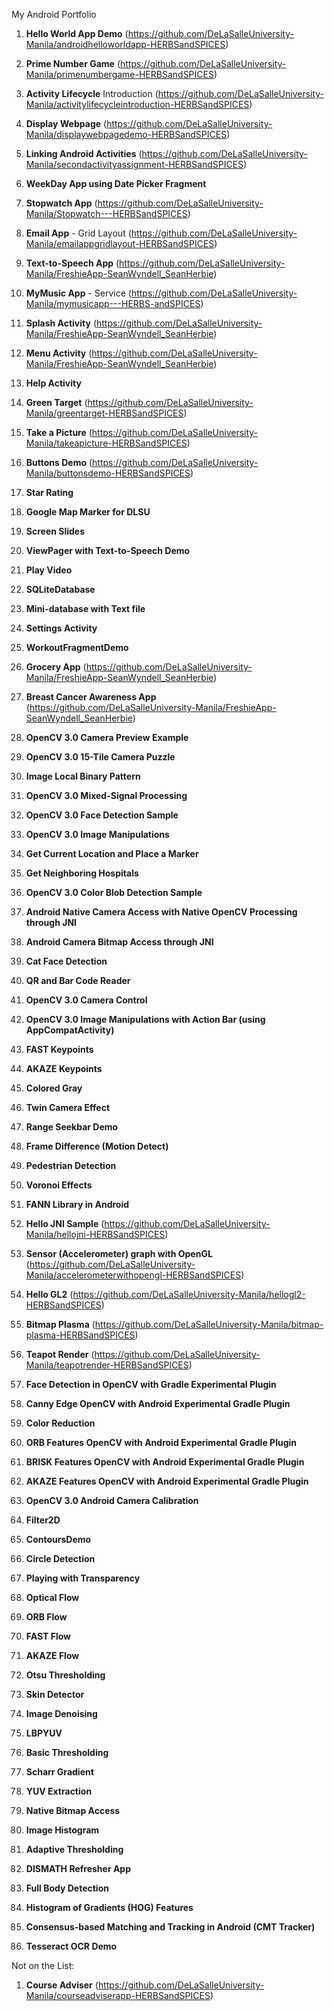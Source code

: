 My Android Portfolio
1.	**Hello World App Demo** (https://github.com/DeLaSalleUniversity-Manila/androidhelloworldapp-HERBSandSPICES)

2.	**Prime Number Game** (https://github.com/DeLaSalleUniversity-Manila/primenumbergame-HERBSandSPICES)


3.	**Activity Lifecycle** Introduction (https://github.com/DeLaSalleUniversity-Manila/activitylifecycleintroduction-HERBSandSPICES)

4.	**Display Webpage** (https://github.com/DeLaSalleUniversity-Manila/displaywebpagedemo-HERBSandSPICES)


5.	**Linking Android Activities** (https://github.com/DeLaSalleUniversity-Manila/secondactivityassignment-HERBSandSPICES)

6.	**WeekDay App using Date Picker Fragment** 


7.	**Stopwatch App** (https://github.com/DeLaSalleUniversity-Manila/Stopwatch---HERBSandSPICES)

8.	**Email App** - Grid Layout (https://github.com/DeLaSalleUniversity-Manila/emailappgridlayout-HERBSandSPICES)


9.	**Text-to-Speech App** (https://github.com/DeLaSalleUniversity-Manila/FreshieApp-SeanWyndell_SeanHerbie)

10.	**MyMusic App** - Service (https://github.com/DeLaSalleUniversity-Manila/mymusicapp---HERBS-andSPICES)


11.	**Splash Activity** (https://github.com/DeLaSalleUniversity-Manila/FreshieApp-SeanWyndell_SeanHerbie)

12.	**Menu Activity** (https://github.com/DeLaSalleUniversity-Manila/FreshieApp-SeanWyndell_SeanHerbie)


13.	**Help Activity** 

14.	**Green Target** (https://github.com/DeLaSalleUniversity-Manila/greentarget-HERBSandSPICES)

15.	**Take a Picture** (https://github.com/DeLaSalleUniversity-Manila/takeapicture-HERBSandSPICES)

16.	**Buttons Demo** (https://github.com/DeLaSalleUniversity-Manila/buttonsdemo-HERBSandSPICES)


17.	**Star Rating**

18.	**Google Map Marker for DLSU**


19.	**Screen Slides**

20.	**ViewPager with Text-to-Speech Demo** 


21.	**Play Video**

22.	**SQLiteDatabase**


23.	**Mini-database with Text file**

24.	**Settings Activity** 


25.	**WorkoutFragmentDemo** 

26.	**Grocery App** (https://github.com/DeLaSalleUniversity-Manila/FreshieApp-SeanWyndell_SeanHerbie)


27.	**Breast Cancer Awareness App** (https://github.com/DeLaSalleUniversity-Manila/FreshieApp-SeanWyndell_SeanHerbie)

28.	**OpenCV 3.0 Camera Preview Example** 


29.	**OpenCV 3.0 15-Tile Camera Puzzle** 

30.	**Image Local Binary Pattern** 

31.	**OpenCV 3.0 Mixed-Signal Processing** 

 
32.	**OpenCV 3.0 Face Detection Sample** 

33.	**OpenCV 3.0 Image Manipulations**


34.	**Get Current Location and Place a Marker** 

35.	**Get Neighboring Hospitals** 


36.	**OpenCV 3.0 Color Blob Detection Sample** 

37.	**Android Native Camera Access with Native OpenCV Processing through JNI**

 
38.	**Android Camera Bitmap Access through JNI** 

39.	**Cat Face Detection** 


40.	**QR and Bar Code Reader** 

41.	**OpenCV 3.0 Camera Control** 


42.	**OpenCV 3.0 Image Manipulations with Action Bar (using AppCompatActivity)** 

43.	**FAST Keypoints**

 
44.	**AKAZE Keypoints** 

45.	**Colored Gray** 


46.	**Twin Camera Effect** 

47.	**Range Seekbar Demo** 


48.	**Frame Difference (Motion Detect)** 

49.	**Pedestrian Detection**

50.	**Voronoi Effects**
 
51.	**FANN Library in Android** 


52.	**Hello JNI Sample** (https://github.com/DeLaSalleUniversity-Manila/hellojni-HERBSandSPICES)

53.	**Sensor (Accelerometer) graph with OpenGL** (https://github.com/DeLaSalleUniversity-Manila/accelerometerwithopengl-HERBSandSPICES)


54.	**Hello GL2** (https://github.com/DeLaSalleUniversity-Manila/hellogl2-HERBSandSPICES)

55.	**Bitmap Plasma** (https://github.com/DeLaSalleUniversity-Manila/bitmap-plasma-HERBSandSPICES)


56.	**Teapot Render** (https://github.com/DeLaSalleUniversity-Manila/teapotrender-HERBSandSPICES)

57.	**Face Detection in OpenCV with Gradle Experimental Plugin** 


58.	**Canny Edge OpenCV with Android Experimental Gradle Plugin** 

59.	**Color Reduction** 


60.	**ORB Features OpenCV with Android Experimental Gradle Plugin** 

61.	**BRISK Features OpenCV with Android Experimental Gradle Plugin** 


62.	**AKAZE Features OpenCV with Android Experimental Gradle Plugin** 

63.	**OpenCV 3.0 Android Camera Calibration** 


64.	**Filter2D** 

65.	**ContoursDemo** 


66.	**Circle Detection**

67.	**Playing with Transparency** 


68.	**Optical Flow** 

69.	**ORB Flow** 


70.	**FAST Flow** 

71.	**AKAZE Flow** 


72.	**Otsu Thresholding**

73.	**Skin Detector** 


74.	**Image Denoising** 

75.	**LBPYUV** 


76.	**Basic Thresholding**

77.	**Scharr Gradient**


78.	**YUV Extraction** 

79.	**Native Bitmap Access** 


80.	**Image Histogram** 

81.	**Adaptive Thresholding** 


82.	**DISMATH Refresher App** 

83.	**Full Body Detection** 


84.	**Histogram of Gradients (HOG) Features**
 
85.	**Consensus-based Matching and Tracking in Android (CMT Tracker)** 


86.	**Tesseract OCR Demo** 

Not on the List:

1.	**Course Adviser** (https://github.com/DeLaSalleUniversity-Manila/courseadviserapp-HERBSandSPICES)
